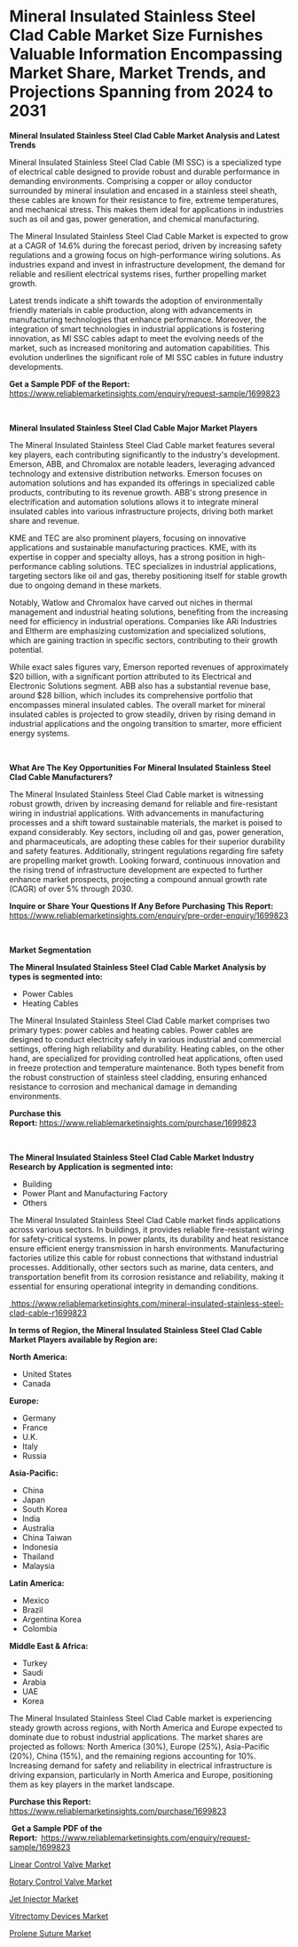 <p><h1>Mineral Insulated Stainless Steel Clad Cable Market Size Furnishes Valuable Information Encompassing Market Share, Market Trends, and Projections Spanning from 2024 to 2031</h1></p><p><strong>Mineral Insulated Stainless Steel Clad Cable Market Analysis and Latest Trends</strong></p>
<p><p>Mineral Insulated Stainless Steel Clad Cable (MI SSC) is a specialized type of electrical cable designed to provide robust and durable performance in demanding environments. Comprising a copper or alloy conductor surrounded by mineral insulation and encased in a stainless steel sheath, these cables are known for their resistance to fire, extreme temperatures, and mechanical stress. This makes them ideal for applications in industries such as oil and gas, power generation, and chemical manufacturing.</p><p>The Mineral Insulated Stainless Steel Clad Cable Market is expected to grow at a CAGR of 14.6% during the forecast period, driven by increasing safety regulations and a growing focus on high-performance wiring solutions. As industries expand and invest in infrastructure development, the demand for reliable and resilient electrical systems rises, further propelling market growth. </p><p>Latest trends indicate a shift towards the adoption of environmentally friendly materials in cable production, along with advancements in manufacturing technologies that enhance performance. Moreover, the integration of smart technologies in industrial applications is fostering innovation, as MI SSC cables adapt to meet the evolving needs of the market, such as increased monitoring and automation capabilities. This evolution underlines the significant role of MI SSC cables in future industry developments.</p></p>
<p><strong>Get a Sample PDF of the Report:&nbsp;</strong> <a href="https://www.reliablemarketinsights.com/enquiry/request-sample/1699823?utm_campaign=1355&utm_medium=2&utm_source=Github&utm_content=ia&utm_term=21102024&utm_id=mineral-insulated-stainless-steel-clad-cable">https://www.reliablemarketinsights.com/enquiry/request-sample/1699823</a></p>
<p>&nbsp;</p>
<p><strong>Mineral Insulated Stainless Steel Clad Cable Major Market Players</strong></p>
<p><p>The Mineral Insulated Stainless Steel Clad Cable market features several key players, each contributing significantly to the industry's development. Emerson, ABB, and Chromalox are notable leaders, leveraging advanced technology and extensive distribution networks. Emerson focuses on automation solutions and has expanded its offerings in specialized cable products, contributing to its revenue growth. ABB's strong presence in electrification and automation solutions allows it to integrate mineral insulated cables into various infrastructure projects, driving both market share and revenue.</p><p>KME and TEC are also prominent players, focusing on innovative applications and sustainable manufacturing practices. KME, with its expertise in copper and specialty alloys, has a strong position in high-performance cabling solutions. TEC specializes in industrial applications, targeting sectors like oil and gas, thereby positioning itself for stable growth due to ongoing demand in these markets.</p><p>Notably, Watlow and Chromalox have carved out niches in thermal management and industrial heating solutions, benefiting from the increasing need for efficiency in industrial operations. Companies like ARi Industries and Eltherm are emphasizing customization and specialized solutions, which are gaining traction in specific sectors, contributing to their growth potential.</p><p>While exact sales figures vary, Emerson reported revenues of approximately $20 billion, with a significant portion attributed to its Electrical and Electronic Solutions segment. ABB also has a substantial revenue base, around $28 billion, which includes its comprehensive portfolio that encompasses mineral insulated cables. The overall market for mineral insulated cables is projected to grow steadily, driven by rising demand in industrial applications and the ongoing transition to smarter, more efficient energy systems.</p></p>
<p>&nbsp;</p>
<p><strong>What Are The Key Opportunities For Mineral Insulated Stainless Steel Clad Cable Manufacturers?</strong></p>
<p><p>The Mineral Insulated Stainless Steel Clad Cable market is witnessing robust growth, driven by increasing demand for reliable and fire-resistant wiring in industrial applications. With advancements in manufacturing processes and a shift toward sustainable materials, the market is poised to expand considerably. Key sectors, including oil and gas, power generation, and pharmaceuticals, are adopting these cables for their superior durability and safety features. Additionally, stringent regulations regarding fire safety are propelling market growth. Looking forward, continuous innovation and the rising trend of infrastructure development are expected to further enhance market prospects, projecting a compound annual growth rate (CAGR) of over 5% through 2030.</p></p>
<p><strong>Inquire or Share Your Questions If Any Before Purchasing This Report:</strong> <a href="https://www.reliablemarketinsights.com/enquiry/pre-order-enquiry/1699823?utm_campaign=1355&utm_medium=2&utm_source=Github&utm_content=ia&utm_term=21102024&utm_id=mineral-insulated-stainless-steel-clad-cable">https://www.reliablemarketinsights.com/enquiry/pre-order-enquiry/1699823</a></p>
<p>&nbsp;</p>
<p><strong>Market Segmentation</strong></p>
<p><strong>The Mineral Insulated Stainless Steel Clad Cable Market Analysis by types is segmented into:</strong></p>
<p><ul><li>Power Cables</li><li>Heating Cables</li></ul></p>
<p><p>The Mineral Insulated Stainless Steel Clad Cable market comprises two primary types: power cables and heating cables. Power cables are designed to conduct electricity safely in various industrial and commercial settings, offering high reliability and durability. Heating cables, on the other hand, are specialized for providing controlled heat applications, often used in freeze protection and temperature maintenance. Both types benefit from the robust construction of stainless steel cladding, ensuring enhanced resistance to corrosion and mechanical damage in demanding environments.</p></p>
<p><strong>Purchase this Report:&nbsp;</strong><a href="https://www.reliablemarketinsights.com/purchase/1699823?utm_campaign=1355&utm_medium=2&utm_source=Github&utm_content=ia&utm_term=21102024&utm_id=mineral-insulated-stainless-steel-clad-cable">https://www.reliablemarketinsights.com/purchase/1699823</a></p>
<p>&nbsp;</p>
<p><strong>The Mineral Insulated Stainless Steel Clad Cable Market Industry Research by Application is segmented into:</strong></p>
<p><ul><li>Building</li><li>Power Plant and Manufacturing Factory</li><li>Others</li></ul></p>
<p><p>The Mineral Insulated Stainless Steel Clad Cable market finds applications across various sectors. In buildings, it provides reliable fire-resistant wiring for safety-critical systems. In power plants, its durability and heat resistance ensure efficient energy transmission in harsh environments. Manufacturing factories utilize this cable for robust connections that withstand industrial processes. Additionally, other sectors such as marine, data centers, and transportation benefit from its corrosion resistance and reliability, making it essential for ensuring operational integrity in demanding conditions.</p></p>
<p><a href="https://www.reliablemarketinsights.com/mineral-insulated-stainless-steel-clad-cable-r1699823?utm_campaign=1355&utm_medium=2&utm_source=Github&utm_content=ia&utm_term=21102024&utm_id=mineral-insulated-stainless-steel-clad-cable">&nbsp;https://www.reliablemarketinsights.com/mineral-insulated-stainless-steel-clad-cable-r1699823</a></p>
<p><strong>In terms of Region, the Mineral Insulated Stainless Steel Clad Cable Market Players available by Region are:</strong></p>
<p>
    <p> <strong> North America: </strong>
        <ul>
            <li>United States</li>
            <li>Canada</li>
        </ul>
        </p> 
    <p> <strong> Europe: </strong>
        <ul>
            <li>Germany</li>
            <li>France</li>
            <li>U.K.</li>
            <li>Italy</li>
            <li>Russia</li>
        </ul>
        </p> 
    <p> <strong> Asia-Pacific: </strong>
        <ul>
            <li>China</li>
            <li>Japan</li>
            <li>South Korea</li>
            <li>India</li>
            <li>Australia</li>
            <li>China Taiwan</li>
            <li>Indonesia</li>
            <li>Thailand</li>
            <li>Malaysia</li>
        </ul>
        </p> 
    <p> <strong> Latin America: </strong>
        <ul>
            <li>Mexico</li>
            <li>Brazil</li>
            <li>Argentina Korea</li>
            <li>Colombia</li>
        </ul>
        </p> 
    <p> <strong> Middle East & Africa: </strong>
        <ul>
            <li>Turkey</li>
            <li>Saudi</li>
            <li>Arabia</li>
            <li>UAE</li>
            <li>Korea</li>
        </ul>
    </p>
    </p>
<p><p>The Mineral Insulated Stainless Steel Clad Cable market is experiencing steady growth across regions, with North America and Europe expected to dominate due to robust industrial applications. The market shares are projected as follows: North America (30%), Europe (25%), Asia-Pacific (20%), China (15%), and the remaining regions accounting for 10%. Increasing demand for safety and reliability in electrical infrastructure is driving expansion, particularly in North America and Europe, positioning them as key players in the market landscape.</p></p>
<p><strong>Purchase this Report: </strong><a href="https://www.reliablemarketinsights.com/purchase/1699823?utm_campaign=1355&utm_medium=2&utm_source=Github&utm_content=ia&utm_term=21102024&utm_id=mineral-insulated-stainless-steel-clad-cable">https://www.reliablemarketinsights.com/purchase/1699823</a></p>
<p>&nbsp;<strong>Get a Sample PDF of the Report:&nbsp;&nbsp;</strong><a href="https://www.reliablemarketinsights.com/enquiry/request-sample/1699823?utm_campaign=1355&utm_medium=2&utm_source=Github&utm_content=ia&utm_term=21102024&utm_id=mineral-insulated-stainless-steel-clad-cable">https://www.reliablemarketinsights.com/enquiry/request-sample/1699823</a></p>
<p><strong></strong></p>
<p><p><a href="https://www.linkedin.com/pulse/linear-control-valve-momentum-charting-104-cagr-path-slame?utm_campaign=1355&utm_medium=2&utm_source=Github&utm_content=ia&utm_term=21102024&utm_id=mineral-insulated-stainless-steel-clad-cable">Linear Control Valve Market</a></p><p><a href="https://www.linkedin.com/pulse/competitive-intelligence-rotary-control-valve-market-key-players-ofhle?utm_campaign=1355&utm_medium=2&utm_source=Github&utm_content=ia&utm_term=21102024&utm_id=mineral-insulated-stainless-steel-clad-cable">Rotary Control Valve Market</a></p><p><a href="https://www.linkedin.com/pulse/sustainability-trends-jet-injector-industry-market-implications-n2qke?utm_campaign=1355&utm_medium=2&utm_source=Github&utm_content=ia&utm_term=21102024&utm_id=mineral-insulated-stainless-steel-clad-cable">Jet Injector Market</a></p><p><a href="https://www.linkedin.com/pulse/strategic-market-insights-global-vitrectomy-devices-2024-pwyue?utm_campaign=1355&utm_medium=2&utm_source=Github&utm_content=ia&utm_term=21102024&utm_id=mineral-insulated-stainless-steel-clad-cable">Vitrectomy Devices Market</a></p><p><a href="https://www.linkedin.com/pulse/prolene-suture-market-trends-strategic-insights-2024-2031-oo4ke?utm_campaign=1355&utm_medium=2&utm_source=Github&utm_content=ia&utm_term=21102024&utm_id=mineral-insulated-stainless-steel-clad-cable">Prolene Suture Market</a></p></p>
